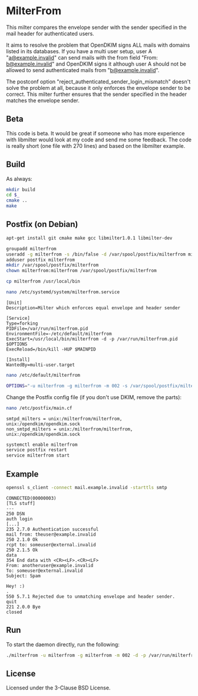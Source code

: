 # MilterFrom
This milter compares the envelope sender with the sender specified in the mail header for authenticated users.

It aims to resolve the problem that OpenDKIM signs ALL mails with domains listed in its databases. If you have a multi user setup, user A "a@example.invalid" can send mails with the from field "From: b@example.invalid" and OpenDKIM signs it although user A should not be allowed to send authenticated mails from "b@example.invalid".

The postconf option "reject_authenticated_sender_login_mismatch" doesn't solve the problem at all, because it only enforces the envelope sender to be correct. This milter further ensures that the sender specified in the header matches the envelope sender.

## Beta
This code is beta. It would be great if someone who has more experience with libmilter would look at my code and send me some feedback. The code is really short (one file with 270 lines) and based on the libmilter example. 

## Build
As always:
```bash
mkdir build
cd $_
cmake ..
make
```

## Postfix (on Debian)
```bash
apt-get install git cmake make gcc libmilter1.0.1 libmilter-dev
```

```bash
groupadd milterfrom
useradd -g milterfrom -s /bin/false -d /var/spool/postfix/milterfrom milterfrom
adduser postfix milterfrom
mkdir /var/spool/postfix/milterfrom
chown milterfrom:milterfrom /var/spool/postfix/milterfrom
```

```bash
cp milterfrom /usr/local/bin
```
```bash
nano /etc/systemd/system/milterfrom.service
```
```
[Unit]
Description=Milter which enforces equal envelope and header sender

[Service]
Type=forking
PIDFile=/var/run/milterfrom.pid
EnvironmentFile=-/etc/default/milterfrom
ExecStart=/usr/local/bin/milterfrom -d -p /var/run/milterfrom.pid $OPTIONS
ExecReload=/bin/kill -HUP $MAINPID

[Install]
WantedBy=multi-user.target
```
```bash
nano /etc/default/milterfrom
```
```bash
OPTIONS="-u milterfrom -g milterfrom -m 002 -s /var/spool/postfix/milterfrom/milterfrom"
```

Change the Postfix config file (if you don't use DKIM, remove the parts):
```bash
nano /etc/postfix/main.cf
```
```
smtpd_milters = unix:/milterfrom/milterfrom, unix:/opendkim/opendkim.sock
non_smtpd_milters = unix:/milterfrom/milterfrom, unix:/opendkim/opendkim.sock
```

```bash
systemctl enable milterfrom
service postfix restart
service milterfrom start
```

## Example
```bash
openssl s_client -connect mail.example.invalid -starttls smtp
```
```
CONNECTED(00000003)
[TLS stuff]
---
250 DSN
auth login
[...]
235 2.7.0 Authentication successful
mail from: theuser@example.invalid
250 2.1.0 Ok
rcpt to: someuser@external.invalid
250 2.1.5 Ok
data
354 End data with <CR><LF>.<CR><LF>
From: anotheruser@example.invalid
To: someuser@external.invalid
Subject: Spam

Hey! :)
.
550 5.7.1 Rejected due to unmatching envelope and header sender.
quit
221 2.0.0 Bye
closed

```

## Run
To start the daemon directly, run the following:
```bash
./milterfrom -u milterfrom -g milterfrom -m 002 -d -p /var/run/milterfrom.pid -s /var/spool/postfix/milterfrom/milterfrom
```

## License
Licensed under the 3-Clause BSD License.
